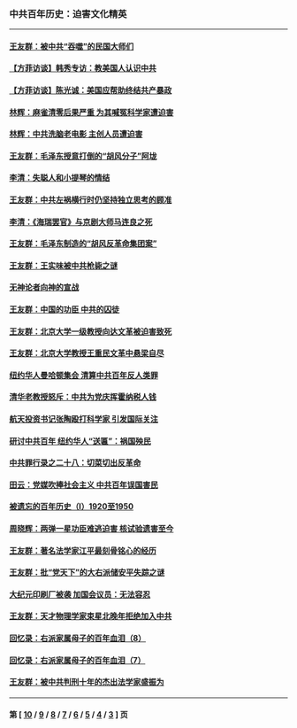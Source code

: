 ### 中共百年历史：迫害文化精英
---
#### [王友群：被中共“吞噬”的民国大师们](../../pages/nf1176111/n13942620.md?04270430) 
#### [【方菲访谈】韩秀专访：教美国人认识中共](../../pages/nf1176111/n13821310.md?04270430) 
#### [【方菲访谈】陈光诚：美国应帮助终结共产暴政](../../pages/nf1176111/n13759521.md?04270430) 
#### [林辉：麻雀清零后果严重 为其喊冤科学家遭迫害](../../pages/nf1176111/n13746900.md?04270430) 
#### [林辉：中共洗脑老电影 主创人员遭迫害](../../pages/nf1176111/n13699437.md?04270430) 
#### [王友群：毛泽东授意打倒的“胡风分子”阿垅](../../pages/nf1176111/n13592541.md?04270430) 
#### [李清：失聪人和小提琴的情结](../../pages/nf1176111/n13459280.md?04270430) 
#### [王友群：中共左祸横行时仍坚持独立思考的顾准](../../pages/nf1176111/n13444722.md?04270430) 
#### [李清：《海瑞罢官》与京剧大师马连良之死](../../pages/nf1176111/n13412316.md?04270430) 
#### [王友群：毛泽东制造的“胡风反革命集团案”](../../pages/nf1176111/n13324909.md?04270430) 
#### [王友群：王实味被中共枪毙之谜](../../pages/nf1176111/n13307502.md?04270430) 
#### [无神论者向神的宣战](../../pages/nf1176111/n13281535.md?04270430) 
#### [王友群：中国的功臣 中共的囚徒](../../pages/nf1176111/n13291790.md?04270430) 
#### [王友群：北京大学一级教授向达文革被迫害致死](../../pages/nf1176111/n13150966.md?04270430) 
#### [王友群：北京大学教授王重民文革中悬梁自尽](../../pages/nf1176111/n13084645.md?04270430) 
#### [纽约华人曼哈顿集会 清算中共百年反人类罪](../../pages/nf1176111/n13084157.md?04270430) 
#### [清华老教授怒斥：中共为党庆挥霍纳税人钱](../../pages/nf1176111/n13071430.md?04270430) 
#### [航天投资书记张陶殴打科学家 引发国际关注](../../pages/nf1176111/n13069132.md?04270430) 
#### [研讨中共百年 纽约华人“送匾”：祸国殃民](../../pages/nf1176111/n13057367.md?04270430) 
#### [中共罪行录之二十八：切菜切出反革命](../../pages/nf1176111/n13030600.md?04270430) 
#### [田云：党媒吹捧社会主义 中共百年误国害民](../../pages/nf1176111/n13006682.md?04270430) 
#### [被遗忘的百年历史（I）1920至1950](../../pages/nf1176111/n12986411.md?04270430) 
#### [周晓辉：两弹一星功臣难逃迫害 核试验遗害至今](../../pages/nf1176111/n12974997.md?04270430) 
#### [王友群：著名法学家江平最刻骨铭心的经历](../../pages/nf1176111/n12970787.md?04270430) 
#### [王友群：批“党天下”的大右派储安平失踪之谜](../../pages/nf1176111/n12954229.md?04270430) 
#### [大纪元印刷厂被袭 加国会议员：无法容忍](../../pages/nf1176111/n12883028.md?04270430) 
#### [王友群：天才物理学家束星北晚年拒绝加入中共](../../pages/nf1176111/n12792913.md?04270430) 
#### [回忆录：右派家属母子的百年血泪（8）](../../pages/nf1176111/n12706196.md?04270430) 
#### [回忆录：右派家属母子的百年血泪（7）](../../pages/nf1176111/n12706191.md?04270430) 
#### [王友群：被中共判刑十年的杰出法学家盛振为](../../pages/nf1176111/n12706141.md?04270430) 

---
#### 第 [ [10](./10.md?04270430) / [9](./9.md?04270430) / [8](./8.md?04270430) / [7](./7.md?04270430) / [6](./6.md?04270430) / [5](./5.md?04270430) / [4](./4.md?04270430) / [3](./3.md?04270430) ] 页
